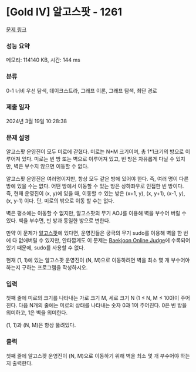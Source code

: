 # [Gold IV] 알고스팟 - 1261 

[문제 링크](https://www.acmicpc.net/problem/1261) 

### 성능 요약

메모리: 114140 KB, 시간: 144 ms

### 분류

0-1 너비 우선 탐색, 데이크스트라, 그래프 이론, 그래프 탐색, 최단 경로

### 제출 일자

2024년 3월 19일 10:28:38

### 문제 설명

<p>알고스팟 운영진이 모두 미로에 갇혔다. 미로는 N*M 크기이며, 총 1*1크기의 방으로 이루어져 있다. 미로는 빈 방 또는 벽으로 이루어져 있고, 빈 방은 자유롭게 다닐 수 있지만, 벽은 부수지 않으면 이동할 수 없다.</p>

<p>알고스팟 운영진은 여러명이지만, 항상 모두 같은 방에 있어야 한다. 즉, 여러 명이 다른 방에 있을 수는 없다. 어떤 방에서 이동할 수 있는 방은 상하좌우로 인접한 빈 방이다. 즉, 현재 운영진이 (x, y)에 있을 때, 이동할 수 있는 방은 (x+1, y), (x, y+1), (x-1, y), (x, y-1) 이다. 단, 미로의 밖으로 이동 할 수는 없다.</p>

<p>벽은 평소에는 이동할 수 없지만, 알고스팟의 무기 AOJ를 이용해 벽을 부수어 버릴 수 있다. 벽을 부수면, 빈 방과 동일한 방으로 변한다.</p>

<p>만약 이 문제가 <a href="https://www.algospot.com">알고스팟</a>에 있다면, 운영진들은 궁극의 무기 sudo를 이용해 벽을 한 번에 다 없애버릴 수 있지만, 안타깝게도 이 문제는 <a href="https://www.acmicpc.net">Baekjoon Online Judge</a>에 수록되어 있기 때문에, sudo를 사용할 수 없다.</p>

<p>현재 (1, 1)에 있는 알고스팟 운영진이 (N, M)으로 이동하려면 벽을 최소 몇 개 부수어야 하는지 구하는 프로그램을 작성하시오.</p>

### 입력 

 <p>첫째 줄에 미로의 크기를 나타내는 가로 크기 M, 세로 크기 N (1 ≤ N, M ≤ 100)이 주어진다. 다음 N개의 줄에는 미로의 상태를 나타내는 숫자 0과 1이 주어진다. 0은 빈 방을 의미하고, 1은 벽을 의미한다.</p>

<p>(1, 1)과 (N, M)은 항상 뚫려있다.</p>

### 출력 

 <p>첫째 줄에 알고스팟 운영진이 (N, M)으로 이동하기 위해 벽을 최소 몇 개 부수어야 하는지 출력한다.</p>

